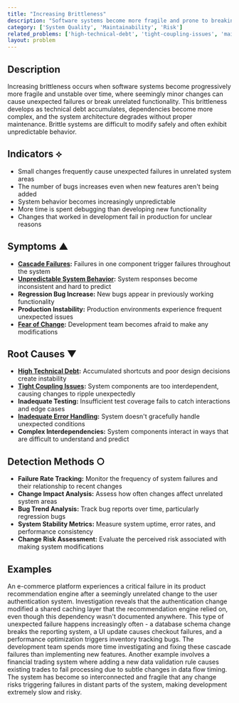 ```yaml
---
title: "Increasing Brittleness"
description: "Software systems become more fragile and prone to breaking over time, with small changes having unpredictable and widespread effects."
category: ['System Quality', 'Maintainability', 'Risk']
related_problems: ['high-technical-debt', 'tight-coupling-issues', 'maintenance-paralysis']
layout: problem
---
```


## Description

Increasing brittleness occurs when software systems become progressively more fragile and unstable over time, where seemingly minor changes can cause unexpected failures or break unrelated functionality. This brittleness develops as technical debt accumulates, dependencies become more complex, and the system architecture degrades without proper maintenance. Brittle systems are difficult to modify safely and often exhibit unpredictable behavior.

## Indicators ⟡

- Small changes frequently cause unexpected failures in unrelated system areas
- The number of bugs increases even when new features aren't being added
- System behavior becomes increasingly unpredictable
- More time is spent debugging than developing new functionality
- Changes that worked in development fail in production for unclear reasons

## Symptoms ▲

- **[Cascade Failures](cascade-failures.md):** Failures in one component trigger failures throughout the system
- **[Unpredictable System Behavior](unpredictable-system-behavior.md):** System responses become inconsistent and hard to predict
- **Regression Bug Increase:** New bugs appear in previously working functionality
- **Production Instability:** Production environments experience frequent unexpected issues
- **[Fear of Change](fear-of-change.md):** Development team becomes afraid to make any modifications

## Root Causes ▼

- **[High Technical Debt](high-technical-debt.md):** Accumulated shortcuts and poor design decisions create instability
- **[Tight Coupling Issues](tight-coupling-issues.md):** System components are too interdependent, causing changes to ripple unexpectedly
- **Inadequate Testing:** Insufficient test coverage fails to catch interactions and edge cases
- **[Inadequate Error Handling](inadequate-error-handling.md):** System doesn't gracefully handle unexpected conditions
- **Complex Interdependencies:** System components interact in ways that are difficult to understand and predict

## Detection Methods ○

- **Failure Rate Tracking:** Monitor the frequency of system failures and their relationship to recent changes
- **Change Impact Analysis:** Assess how often changes affect unrelated system areas
- **Bug Trend Analysis:** Track bug reports over time, particularly regression bugs
- **System Stability Metrics:** Measure system uptime, error rates, and performance consistency
- **Change Risk Assessment:** Evaluate the perceived risk associated with making system modifications

## Examples

An e-commerce platform experiences a critical failure in its product recommendation engine after a seemingly unrelated change to the user authentication system. Investigation reveals that the authentication change modified a shared caching layer that the recommendation engine relied on, even though this dependency wasn't documented anywhere. This type of unexpected failure happens increasingly often - a database schema change breaks the reporting system, a UI update causes checkout failures, and a performance optimization triggers inventory tracking bugs. The development team spends more time investigating and fixing these cascade failures than implementing new features. Another example involves a financial trading system where adding a new data validation rule causes existing trades to fail processing due to subtle changes in data flow timing. The system has become so interconnected and fragile that any change risks triggering failures in distant parts of the system, making development extremely slow and risky.